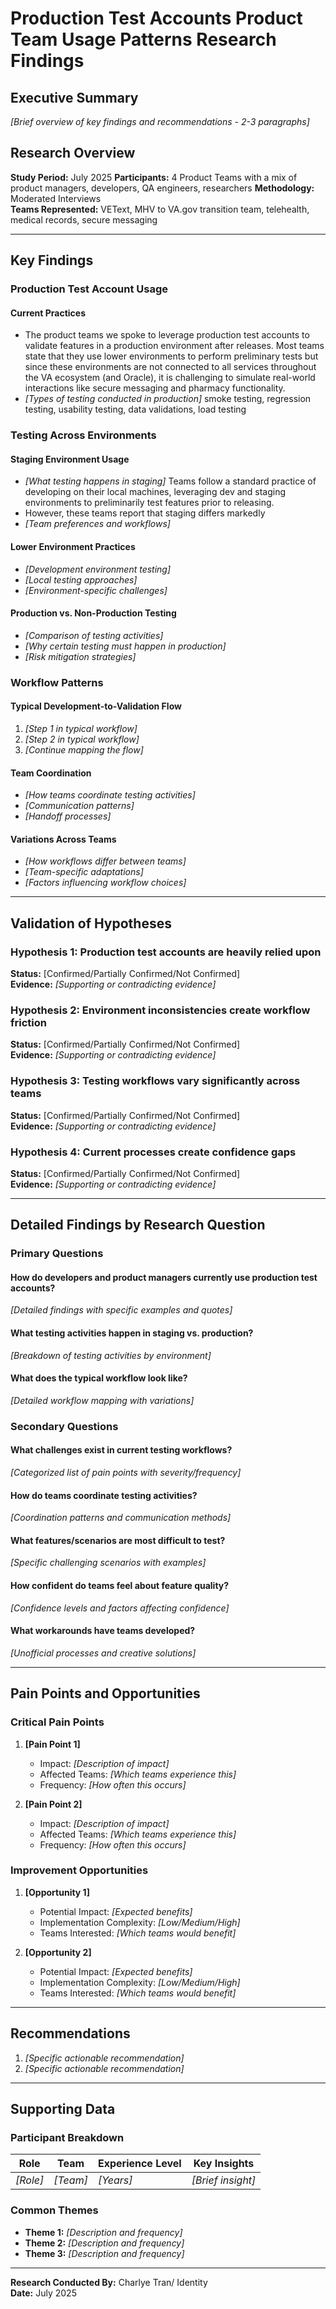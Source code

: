 # Production Test Accounts Product Team Usage Patterns Research Findings

## Executive Summary
*[Brief overview of key findings and recommendations - 2-3 paragraphs]*

## Research Overview
**Study Period:** July 2025 
**Participants:** 4 Product Teams with a mix of product managers, developers, QA engineers, researchers 
**Methodology:** Moderated Interviews  
**Teams Represented:** VEText, MHV to VA.gov transition team, telehealth, medical records, secure messaging

---

## Key Findings

### Production Test Account Usage

#### Current Practices
- The product teams we spoke to leverage production test accounts to validate features in a production environment after releases.  Most teams state that they use lower environments to perform preliminary tests but since these environments are not connected to all services throughout the VA ecosystem (and Oracle), it is challenging to simulate real-world interactions like secure messaging and pharmacy functionality.
- *[Types of testing conducted in production]* smoke testing, regression testing, usability testing, data validations, load testing

### Testing Across Environments

#### Staging Environment Usage
- *[What testing happens in staging]* Teams follow a standard practice of developing on their local machines, leveraging dev and staging environments to preliminarily test features prior to releasing.
- However, these teams report that staging differs markedly 
- *[Team preferences and workflows]*

#### Lower Environment Practices
- *[Development environment testing]*
- *[Local testing approaches]*
- *[Environment-specific challenges]*

#### Production vs. Non-Production Testing
- *[Comparison of testing activities]*
- *[Why certain testing must happen in production]*
- *[Risk mitigation strategies]*

### Workflow Patterns

#### Typical Development-to-Validation Flow
1. *[Step 1 in typical workflow]*
2. *[Step 2 in typical workflow]*
3. *[Continue mapping the flow]*

#### Team Coordination
- *[How teams coordinate testing activities]*
- *[Communication patterns]*
- *[Handoff processes]*

#### Variations Across Teams
- *[How workflows differ between teams]*
- *[Team-specific adaptations]*
- *[Factors influencing workflow choices]*

---

## Validation of Hypotheses

### Hypothesis 1: Production test accounts are heavily relied upon
**Status:** [Confirmed/Partially Confirmed/Not Confirmed]  
**Evidence:** *[Supporting or contradicting evidence]*

### Hypothesis 2: Environment inconsistencies create workflow friction
**Status:** [Confirmed/Partially Confirmed/Not Confirmed]  
**Evidence:** *[Supporting or contradicting evidence]*

### Hypothesis 3: Testing workflows vary significantly across teams
**Status:** [Confirmed/Partially Confirmed/Not Confirmed]  
**Evidence:** *[Supporting or contradicting evidence]*

### Hypothesis 4: Current processes create confidence gaps
**Status:** [Confirmed/Partially Confirmed/Not Confirmed]  
**Evidence:** *[Supporting or contradicting evidence]*

---

## Detailed Findings by Research Question

### Primary Questions

#### How do developers and product managers currently use production test accounts?
*[Detailed findings with specific examples and quotes]*

#### What testing activities happen in staging vs. production?
*[Breakdown of testing activities by environment]*

#### What does the typical workflow look like?
*[Detailed workflow mapping with variations]*

### Secondary Questions

#### What challenges exist in current testing workflows?
*[Categorized list of pain points with severity/frequency]*

#### How do teams coordinate testing activities?
*[Coordination patterns and communication methods]*

#### What features/scenarios are most difficult to test?
*[Specific challenging scenarios with examples]*

#### How confident do teams feel about feature quality?
*[Confidence levels and factors affecting confidence]*

#### What workarounds have teams developed?
*[Unofficial processes and creative solutions]*

---

## Pain Points and Opportunities

### Critical Pain Points
1. **[Pain Point 1]**
   - Impact: *[Description of impact]*
   - Affected Teams: *[Which teams experience this]*
   - Frequency: *[How often this occurs]*

2. **[Pain Point 2]**
   - Impact: *[Description of impact]*
   - Affected Teams: *[Which teams experience this]*
   - Frequency: *[How often this occurs]*

### Improvement Opportunities
1. **[Opportunity 1]**
   - Potential Impact: *[Expected benefits]*
   - Implementation Complexity: *[Low/Medium/High]*
   - Teams Interested: *[Which teams would benefit]*

2. **[Opportunity 2]**
   - Potential Impact: *[Expected benefits]*
   - Implementation Complexity: *[Low/Medium/High]*
   - Teams Interested: *[Which teams would benefit]*

---

## Recommendations
1. *[Specific actionable recommendation]*
2. *[Specific actionable recommendation]*

---

## Supporting Data

### Participant Breakdown
| Role | Team | Experience Level | Key Insights |
|------|------|------------------|--------------|
| *[Role]* | *[Team]* | *[Years]* | *[Brief insight]* |

### Common Themes
- **Theme 1:** *[Description and frequency]*
- **Theme 2:** *[Description and frequency]*
- **Theme 3:** *[Description and frequency]*

---

**Research Conducted By:** Charlye Tran/ Identity  
**Date:** July 2025  
